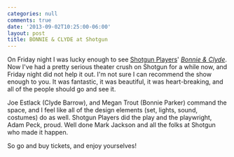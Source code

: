 ```yaml
---
categories: null
comments: true
date: '2013-09-02T10:25:00-06:00'
layout: post
title: BONNIE & CLYDE at Shotgun
---
```


On Friday night I was lucky enough to see [Shotgun Players](http://www.shotgunplayers.org/)' [*Bonnie & Clyde*](https://www.facebook.com/events/357448044386945/). Now I've had a pretty serious theater crush on Shotgun for a while now, and Friday night did not help it out. I'm not sure I can recommend the show enough to you. It was fantastic, it was beautiful, it was heart-breaking, and all of the people should go and see it. 

Joe Estlack (Clyde Barrow), and Megan Trout (Bonnie Parker) command the space, and I feel like all of the design elements (set, lights, sound, costumes) do as well. Shotgun Players did the play and the playwright, Adam Peck, proud. Well done Mark Jackson and all the folks at Shotgun who made it happen. 

So go and buy tickets, and enjoy yourselves!